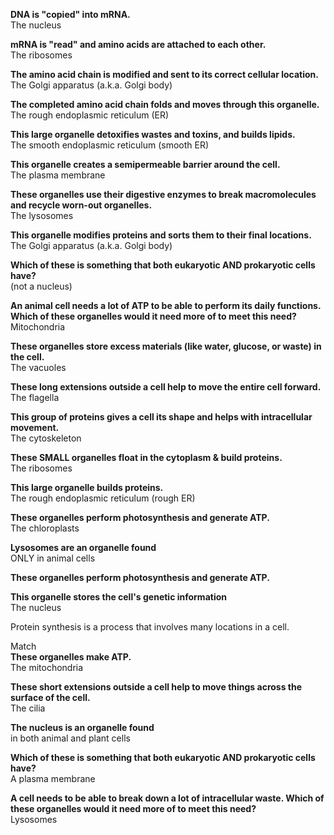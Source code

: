 **DNA is "copied" into mRNA.**   
The nucleus  

**mRNA is "read" and amino acids are attached to each other.**  
The ribosomes  

**The amino acid chain is modified and sent to its correct cellular location.**  
The Golgi apparatus (a.k.a. Golgi body)

**The completed amino acid chain folds and moves through this organelle.**  
The rough endoplasmic reticulum (ER)  

**This large organelle detoxifies wastes and toxins, and builds lipids.**  
The smooth endoplasmic reticulum (smooth ER)  

**This organelle creates a semipermeable barrier around the cell.**  
The plasma membrane  

**These organelles use their digestive enzymes to break macromolecules and recycle worn-out organelles.**  
The lysosomes  

**This organelle modifies proteins and sorts them to their final locations.**  
The Golgi apparatus (a.k.a. Golgi body)  

**Which of these is something that both eukaryotic AND prokaryotic cells have?**  
(not a nucleus)  

**An animal cell needs a lot of ATP to be able to perform its daily functions. Which of these organelles would it need more of to meet this need?**  
Mitochondria  

**These organelles store excess materials (like water, glucose, or waste) in the cell.**  
The vacuoles  

**These long extensions outside a cell help to move the entire cell forward.**  
The flagella  

**This group of proteins gives a cell its shape and helps with intracellular movement.**  
The cytoskeleton  

**These SMALL organelles float in the cytoplasm & build proteins.**  
The ribosomes  

**This large organelle builds proteins.**  
The rough endoplasmic reticulum (rough ER)  

**These organelles perform photosynthesis and generate ATP.**  
The chloroplasts  

**Lysosomes are an organelle found**  
ONLY in animal cells  


**These organelles perform photosynthesis and generate ATP.** 

**This organelle stores the cell's genetic information**  
The nucleus   

Protein synthesis is a process that involves many locations in a cell.


Match  
**These organelles make ATP.**   
The mitochondria 

**These short extensions outside a cell help to move things across the surface of the cell.**  
The cilia  

**The nucleus is an organelle found**  
in both animal and plant cells

**Which of these is something that both eukaryotic AND prokaryotic cells have?**  
A plasma membrane


**A cell needs to be able to break down a lot of intracellular waste. Which of these organelles would it need more of to meet this need?**   
Lysosomes  
